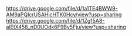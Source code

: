 
https://drive.google.com/file/d/1a1TE4BWW9-AM9aPQIcrUSAHicHTK0Hcy/view?usp=sharing
https://drive.google.com/file/d/1Zg15A8-alEtX458_nD0UOdk6F9By5Fju/view?usp=sharing
